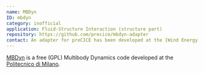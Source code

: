 ```yaml
---
name: MBDyn
ID: mbdyn
category: inofficial
application: Fluid-Structure Interaction (structure part)
repository: https://github.com/precice/mbdyn-adapter
contact: An adapter for preCICE has been developed at the [Wind Energy group of the TU Delft](https://www.tudelft.nl/en/ae/organisation/departments/aerodynamics-wind-energy-flight-performance-and-propulsion/wind-energy/).
---
```


[MBDyn](https://www.mbdyn.org/) is a free (GPL) Multibody Dynamics code developed at the [Politecnico di Milano](http://www.polimi.it/).
